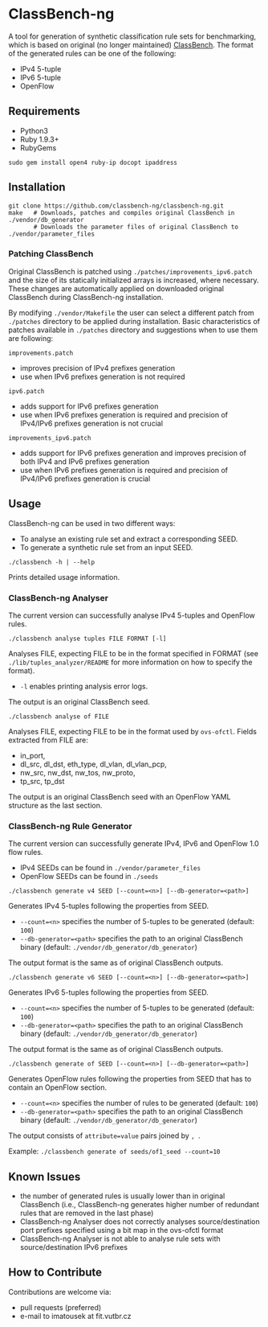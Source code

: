 # ClassBench-ng
A tool for generation of synthetic classification rule sets for benchmarking, which is based on original (no longer maintained) [ClassBench](http://www.arl.wustl.edu/classbench/).
The format of the generated rules can be one of the following:
- IPv4 5-tuple
- IPv6 5-tuple
- OpenFlow

## Requirements
- Python3
- Ruby 1.9.3+
- RubyGems
```
sudo gem install open4 ruby-ip docopt ipaddress
```

## Installation
```
git clone https://github.com/classbench-ng/classbench-ng.git
make   # Downloads, patches and compiles original ClassBench in ./vendor/db_generator
       # Downloads the parameter files of original ClassBench to ./vendor/parameter_files
```

### Patching ClassBench
Original ClassBench is patched using `./patches/improvements_ipv6.patch` and the size of its statically initialized arrays is increased, where necessary.
These changes are automatically applied on downloaded original ClassBench during ClassBench-ng installation.

By modifying `./vendor/Makefile` the user can select a different patch from `./patches` directory to be applied during installation.
Basic characteristics of patches available in `./patches` directory and suggestions when to use them are following:

`improvements.patch`
- improves precision of IPv4 prefixes generation
- use when IPv6 prefixes generation is not required

`ipv6.patch`
- adds support for IPv6 prefixes generation
- use when IPv6 prefixes generation is required and precision of IPv4/IPv6 prefixes generation is not crucial

`improvements_ipv6.patch`
- adds support for IPv6 prefixes generation and improves precision of both IPv4 and IPv6 prefixes generation
- use when IPv6 prefixes generation is required and precision of IPv4/IPv6 prefixes generation is crucial

## Usage
ClassBench-ng can be used in two different ways:
- To analyse an existing rule set and extract a corresponding SEED.
- To generate a synthetic rule set from an input SEED.

```
./classbench -h | --help
```
Prints detailed usage information.

### ClassBench-ng Analyser
The current version can successfully analyse IPv4 5-tuples and OpenFlow rules.

```
./classbench analyse tuples FILE FORMAT [-l]
```
Analyses FILE, expecting FILE to be in the format specified in FORMAT (see `./lib/tuples_analyzer/README` for more information on how to specify the format).
- `-l` enables printing analysis error logs.

The output is an original ClassBench seed.

```
./classbench analyse of FILE
```
Analyses FILE, expecting FILE to be in the format used by `ovs-ofctl`.
Fields extracted from FILE are:
- in_port,
- dl_src, dl_dst, eth_type, dl_vlan, dl_vlan_pcp,
- nw_src, nw_dst, nw_tos, nw_proto,
- tp_src, tp_dst

The output is an original ClassBench seed with an OpenFlow YAML structure as the last section.

### ClassBench-ng Rule Generator
The current version can successfully generate IPv4, IPv6 and OpenFlow 1.0 flow rules.
- IPv4 SEEDs can be found in `./vendor/parameter_files`
- OpenFlow SEEDs can be found in `./seeds`

```
./classbench generate v4 SEED [--count=<n>] [--db-generator=<path>]
```
Generates IPv4 5-tuples following the properties from SEED.
- `--count=<n>` specifies the number of 5-tuples to be generated (default: `100`)
- `--db-generator=<path>` specifies the path to an original ClassBench binary (default: `./vendor/db_generator/db_generator`)

The output format is the same as of original ClassBench outputs.

```
./classbench generate v6 SEED [--count=<n>] [--db-generator=<path>]
```
Generates IPv6 5-tuples following the properties from SEED.
- `--count=<n>` specifies the number of 5-tuples to be generated (default: `100`)
- `--db-generator=<path>` specifies the path to an original ClassBench binary (default: `./vendor/db_generator/db_generator`)

The output format is the same as of original ClassBench outputs.

```
./classbench generate of SEED [--count=<n>] [--db-generator=<path>]
```
Generates OpenFlow rules following the properties from SEED that has to contain an OpenFlow section.
- `--count=<n>` specifies the number of rules to be generated (default: `100`)
- `--db-generator=<path>` specifies the path to an original ClassBench binary (default: `./vendor/db_generator/db_generator`)

The output consists of `attribute=value` pairs joined by `, `.

Example: `./classbench generate of seeds/of1_seed --count=10`

## Known Issues
- the number of generated rules is usually lower than in original ClassBench (i.e., ClassBench-ng generates higher number of redundant rules that are removed in the last phase)
- ClassBench-ng Analyser does not correctly analyses source/destination port prefixes specified using a bit map in the ovs-ofctl format
- ClassBench-ng Analyser is not able to analyse rule sets with source/destination IPv6 prefixes

## How to Contribute
Contributions are welcome via:
- pull requests (preferred)
- e-mail to imatousek at fit.vutbr.cz
